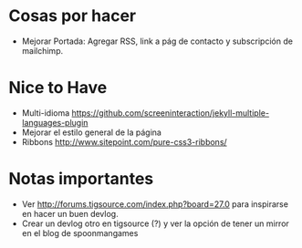 # Cosas por hacer

* Mejorar Portada: Agregar RSS, link a pág de contacto y subscripción de mailchimp.


# Nice to Have

* Multi-idioma https://github.com/screeninteraction/jekyll-multiple-languages-plugin
* Mejorar el estilo general de la página
* Ribbons http://www.sitepoint.com/pure-css3-ribbons/

# Notas importantes

* Ver http://forums.tigsource.com/index.php?board=27.0 para inspirarse en hacer un buen devlog.
* Crear un devlog otro en tigsource (?) y ver la opción de tener un mirror en el blog de spoonmangames
